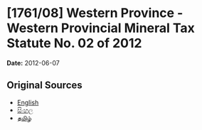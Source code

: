 # [1761/08] Western Province - Western Provincial Mineral Tax Statute No. 02 of 2012

**Date:** 2012-06-07

## Original Sources

- [English](https://documents.gov.lk/view/extra-gazettes/2012/6/1761-08_E.pdf)
- [සිංහල](https://documents.gov.lk/view/extra-gazettes/2012/6/1761-08_S.pdf)
- [தமிழ்](https://documents.gov.lk/view/extra-gazettes/2012/6/1761-08_T.pdf)
